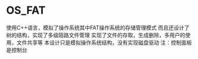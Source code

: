 # OS_FAT
使用C++语言，模拟了操作系统其中FAT操作系统的存储管理模式
而且还设计了树的结构，实现了多级陌路文件管理
实现了文件的存取，生成删除，多用户的使用，文件共享等
本设计只是模拟操作系统结构，没有实现磁盘驱动
注：控制面板是控制台
